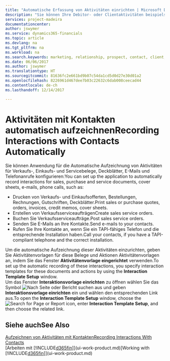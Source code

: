 ```yaml
---
title: "Automatische Erfassung von Aktivitäten einrichten | Microsoft Docs"
description: "Sie können Ihre Debitor- oder Clientaktivitäten beispielsweise Verkaufs-, Einkaufs- und Servicebelege oder Telefongespräche automatisch speichern."
services: project-madeira
documentationcenter: 
author: jswymer
ms.service: dynamics365-financials
ms.topic: article
ms.devlang: na
ms.tgt_pltfrm: na
ms.workload: na
ms.search.keywords: marketing, relationship, prospect, contact, client, customer
ms.date: 06/06/2017
ms.author: jswymer
ms.translationtype: HT
ms.sourcegitcommit: 81636fc2e661bd9b07c54da1cd5d0d27e30d01a2
ms.openlocfilehash: 8226961d467dee7b03c22632c6dab008ceecad44
ms.contentlocale: de-ch
ms.lasthandoff: 12/14/2017

---
```

# <a name="recording-interactions-with-contacts-automatically"></a><span data-ttu-id="7a1ae-103">Aktivitäten mit Kontakten automatisch aufzeichnen</span><span class="sxs-lookup"><span data-stu-id="7a1ae-103">Recording Interactions with Contacts Automatically</span></span>
<span data-ttu-id="7a1ae-104">Sie können Anwendung für die Automatische Aufzeichnung von Aktivitäten für Verkaufs-, Einkaufs- und Servicebelege, Deckblätter, E-Mails und Telefonanrufe konfigurieren:</span><span class="sxs-lookup"><span data-stu-id="7a1ae-104">You can set up the application to automatically record interactions for sales, purchase and service documents, cover sheets, e-mails, phone calls, such as:</span></span>

* <span data-ttu-id="7a1ae-105">Drucken von Verkaufs- und Einkaufsofferten, Bestellungen, Rechnungen, Gutschriften, Deckblätter.</span><span class="sxs-lookup"><span data-stu-id="7a1ae-105">Print sales or purchase quotes, orders, invoices, credit memos, cover sheets.</span></span>
* <span data-ttu-id="7a1ae-106">Erstellen von Verkaufsserviceaufträgen</span><span class="sxs-lookup"><span data-stu-id="7a1ae-106">Create sales service orders.</span></span>
* <span data-ttu-id="7a1ae-107">Buchen Sie Verkaufsserviceaufträge.</span><span class="sxs-lookup"><span data-stu-id="7a1ae-107">Post sales service orders.</span></span>
* <span data-ttu-id="7a1ae-108">Senden Sie E-Mails an Ihre Kontakte.</span><span class="sxs-lookup"><span data-stu-id="7a1ae-108">Send e-mails to your contacts.</span></span>
* <span data-ttu-id="7a1ae-109">Rufen Sie Ihre Kontakte an, wenn Sie ein TAPI-fähiges Telefon und die entsprechende Installation haben.</span><span class="sxs-lookup"><span data-stu-id="7a1ae-109">Call your contacts, if you have a TAPI-compliant telephone and the correct installation.</span></span>

<span data-ttu-id="7a1ae-110">Um die automatische Aufzeichnung dieser Aktivitäten einzurichten, geben Sie Aktivitätenvorlagen für diese Belege und Aktionen Aktivitätenvorlagen an, indem Sie das Fenster **Aktivitätenvorlage eingerichtet** verwenden.</span><span class="sxs-lookup"><span data-stu-id="7a1ae-110">To set up the automatic recording of these interactions, you specify interaction templates for these documents and actions by using the **Interaction Template Setup** window.</span></span>  
<span data-ttu-id="7a1ae-111">Um das Fenster **Interaktionsvorlage einrichten** zu öffnen wählen Sie das Symbol ![Nach Seite oder Bericht suchen](media/ui-search/search_small.png "Nach Seite oder Bericht suchen") aus und geben **Interaktionsvorlage einrichten** ein und wählen den entsprechenden Link aus.</span><span class="sxs-lookup"><span data-stu-id="7a1ae-111">To open the **Interaction Template Setup** window, choose the ![Search for Page or Report](media/ui-search/search_small.png "Search for Page or Report icon") icon, enter **Interaction Template Setup**, and then choose the related link.</span></span>

## <a name="see-also"></a><span data-ttu-id="7a1ae-112">Siehe auch</span><span class="sxs-lookup"><span data-stu-id="7a1ae-112">See Also</span></span>
[<span data-ttu-id="7a1ae-113">Aufzeichnen von Aktivitäten mit Kontakten</span><span class="sxs-lookup"><span data-stu-id="7a1ae-113">Recording Interactions With Contacts</span></span>](marketing-interactions.md)  
<span data-ttu-id="7a1ae-114">[Arbeiten mit [!INCLUDE[d365fin](includes/d365fin_md.md)]](ui-work-product.md)</span><span class="sxs-lookup"><span data-stu-id="7a1ae-114">[Working with [!INCLUDE[d365fin](includes/d365fin_md.md)]](ui-work-product.md)</span></span>  


